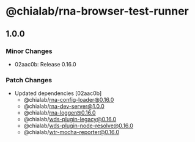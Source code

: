 # @chialab/rna-browser-test-runner

## 1.0.0

### Minor Changes

- 02aac0b: Release 0.16.0

### Patch Changes

- Updated dependencies [02aac0b]
  - @chialab/rna-config-loader@0.16.0
  - @chialab/rna-dev-server@1.0.0
  - @chialab/rna-logger@0.16.0
  - @chialab/wds-plugin-legacy@0.16.0
  - @chialab/wds-plugin-node-resolve@0.16.0
  - @chialab/wtr-mocha-reporter@0.16.0
